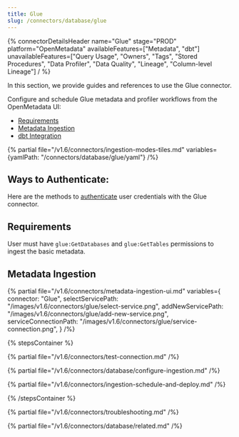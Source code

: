 ```yaml
---
title: Glue
slug: /connectors/database/glue
---
```


{% connectorDetailsHeader
name="Glue"
stage="PROD"
platform="OpenMetadata"
availableFeatures=["Metadata", "dbt"]
unavailableFeatures=["Query Usage", "Owners", "Tags", "Stored Procedures", "Data Profiler", "Data Quality", "Lineage", "Column-level Lineage"]
/ %}


In this section, we provide guides and references to use the Glue connector.

Configure and schedule Glue metadata and profiler workflows from the OpenMetadata UI:

- [Requirements](#requirements)
- [Metadata Ingestion](#metadata-ingestion)
- [dbt Integration](/connectors/ingestion/workflows/dbt)

{% partial file="/v1.6/connectors/ingestion-modes-tiles.md" variables={yamlPath: "/connectors/database/glue/yaml"} /%}

## Ways to Authenticate:

Here are the methods to [authenticate](/connectors/database/glue/connections) user credentials with the Glue connector.

## Requirements

User must have `glue:GetDatabases` and `glue:GetTables` permissions to ingest the basic metadata.

## Metadata Ingestion

{% partial
file="/v1.6/connectors/metadata-ingestion-ui.md"
variables={
connector: "Glue",
selectServicePath: "/images/v1.6/connectors/glue/select-service.png",
addNewServicePath: "/images/v1.6/connectors/glue/add-new-service.png",
serviceConnectionPath: "/images/v1.6/connectors/glue/service-connection.png",
}
/%}

{% stepsContainer %}

{% partial file="/v1.6/connectors/test-connection.md" /%}

{% partial file="/v1.6/connectors/database/configure-ingestion.md" /%}

{% partial file="/v1.6/connectors/ingestion-schedule-and-deploy.md" /%}

{% /stepsContainer %}

{% partial file="/v1.6/connectors/troubleshooting.md" /%}

{% partial file="/v1.6/connectors/database/related.md" /%}
